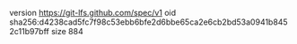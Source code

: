 version https://git-lfs.github.com/spec/v1
oid sha256:d4238cad5fc7f98c53ebb6bfe2d6bbe65ca2e6cb2bd53a0941b8452c11b97bff
size 884
